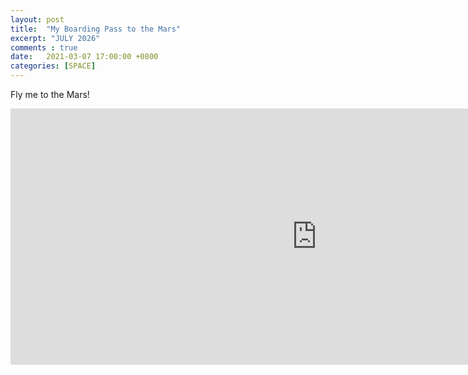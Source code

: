 ```yaml
---
layout: post
title:  "My Boarding Pass to the Mars"
excerpt: "JULY 2026"
comments : true
date:   2021-03-07 17:00:00 +0800
categories: [SPACE]
---
```

Fly me to the Mars!
<iframe width="980" height="410" src="https://mars.nasa.gov/layout/embed/send-your-name/future/certificate/?cn=549239853632" frameborder="0"></iframe>
